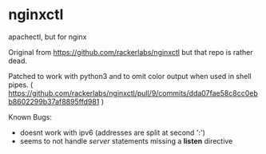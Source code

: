 # nginxctl
apachectl, but for nginx

Original from https://github.com/rackerlabs/nginxctl but that repo is rather dead.

Patched to work with python3 and to omit color output when used in shell pipes. ( https://github.com/rackerlabs/nginxctl/pull/9/commits/dda07fae58c8cc0ebb8602299b37af8895ffd981 )

Known Bugs:
- doesnt work with ipv6 (addresses are split at second ':')
- seems to not handle *server* statements missing a **listen** directive
